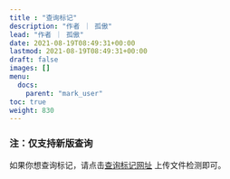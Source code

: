 ```yaml
---
title : "查询标记"
description: "作者 ｜ 孤傲"
lead: "作者 ｜ 孤傲"
date: 2021-08-19T08:49:31+00:00
lastmod: 2021-08-19T08:49:31+00:00
draft: false 
images: []
menu:
  docs:
    parent: "mark_user"
toc: true
weight: 830
---
```


### 注：仅支持新版查询

如果你想查询标记，请点击[查询标记网址](https://skin.gushao.club/docs/mark_user/SkinCheck/) 上传文件检测即可。

